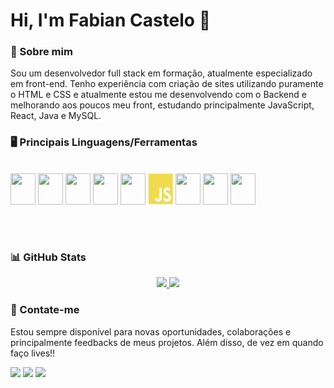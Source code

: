 # Hi, I'm Fabian Castelo 👋

### 🎲 Sobre mim
Sou um desenvolvedor full stack em formação, atualmente especializado em front-end. Tenho experiência com criação de sites utilizando puramente o HTML e CSS e atualmente estou me desenvolvendo com o Backend e melhorando aos poucos meu front, estudando principalmente JavaScript, React, Java e MySQL.

### 🖥️ Principais Linguagens/Ferramentas
<div style="display: inline_block"><br>
  <img align="center" height="50" width="40" src="https://cdn.jsdelivr.net/gh/devicons/devicon@latest/icons/java/java-original.svg">
  <img align="center" height="50" width="40" src="https://cdn.jsdelivr.net/gh/devicons/devicon@latest/icons/mysql/mysql-plain-wordmark.svg" />
  <img align="center" height="50" width="40" src="https://cdn.jsdelivr.net/gh/devicons/devicon@latest/icons/junit/junit-plain-wordmark.svg" />
  <img align="center" height="50" width="40" src="https://cdn.jsdelivr.net/gh/devicons/devicon@latest/icons/git/git-original.svg">
  <img align="center" height="50" width="40" src="https://cdn.jsdelivr.net/gh/devicons/devicon@latest/icons/linux/linux-original.svg" />        
  <img align="center" height="50" width="40" src="https://raw.githubusercontent.com/devicons/devicon/master/icons/javascript/javascript-plain.svg">
  <img align="center" height="50" width="40" src="https://cdn.jsdelivr.net/gh/devicons/devicon@latest/icons/html5/html5-original.svg">
  <img align="center" height="50" width="40" src="https://cdn.jsdelivr.net/gh/devicons/devicon@latest/icons/css3/css3-original.svg"> 
  <img align="center" height="50" width="40" src="https://cdn.iconscout.com/icon/free/png-512/free-react-logo-icon-download-in-svg-png-gif-file-formats--technology-social-media-vol-5-pack-logos-icons-2945110.png?f=webp&w=256"> 
</div>
  <br>
  <br>

#

### 📊 GitHub Stats

<div align="center">
  <a href="https://github.com/FabianCastelo">
    <img height="180" src="https://github-readme-stats.vercel.app/api?username=FabianCastelo&show_icons=true&theme=tokyonight&include_all_commits=true&count_private=true"/>
    <img height="180" src="https://github-readme-stats.vercel.app/api/top-langs/?username=FabianCastelo&layout=compact&langs_count=7&theme=tokyonight"/>
  </a>
</div>

### 🔎 Contate-me

Estou sempre disponível para novas oportunidades, colaborações e principalmente feedbacks de meus projetos. Além disso, de vez em quando faço lives!!

<a href="https://www.linkedin.com/in/fabiancastelo/" target="_blank"><img src="https://img.shields.io/badge/LinkedIn-0077B5?style=for-the-badge&logo=linkedin&logoColor=white" target="_blank"></a>
<a href="mailto:fabiancasteloap18@gmail.com" target="_blank"><img src="https://img.shields.io/badge/Gmail-D14836?style=for-the-badge&logo=gmail&logoColor=white" target="_blank"></a>
<a href="https://www.twitch.tv/ertemos" target="_blank"><img src="https://img.shields.io/badge/Twitch-9146FF?style=for-the-badge&logo=twitch&logoColor=white" target="_blank"></a>
